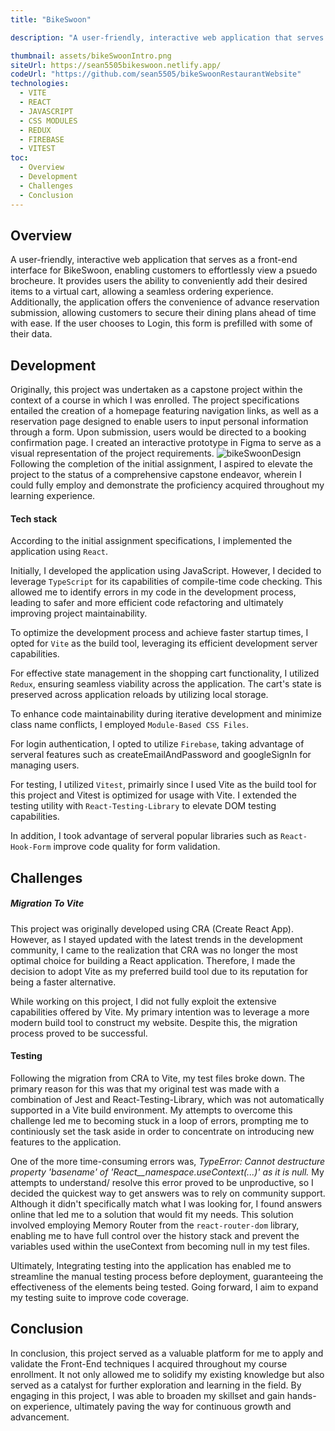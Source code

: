 ```yaml
---
title: "BikeSwoon"

description: "A user-friendly, interactive web application that serves as a front-end interface for BikeSwoon, enabling customers to effortlessly view a psuedo brocheure. It provides users the ability to conveniently add their desired items to a virtual cart, allowing a seamless ordering experience. Additionally, the application offers the convenience of advance reservation submission, allowing customers to secure their dining plans ahead of time with ease. If the user chooses to Login, this form is prefilled with some of their data. "

thumbnail: assets/bikeSwoonIntro.png
siteUrl: https://sean5505bikeswoon.netlify.app/
codeUrl: "https://github.com/sean5505/bikeSwoonRestaurantWebsite"
technologies:
  - VITE
  - REACT
  - JAVASCRIPT
  - CSS MODULES
  - REDUX
  - FIREBASE
  - VITEST
toc:
  - Overview
  - Development
  - Challenges
  - Conclusion
---
```


## Overview

A user-friendly, interactive web application that serves as a front-end interface for BikeSwoon, enabling customers to effortlessly view a psuedo brocheure. It provides users the ability to conveniently add their desired items to a virtual cart, allowing a seamless ordering experience. Additionally, the application offers the convenience of advance reservation submission, allowing customers to secure their dining plans ahead of time with ease. If the user chooses to Login, this form is prefilled with some of their data.

## Development

Originally, this project was undertaken as a capstone project within the context of a course in which I was enrolled. The project specifications entailed the creation of a homepage featuring navigation links, as well as a reservation page designed to enable users to input personal information through a form. Upon submission, users would be directed to a booking confirmation page. I created an interactive prototype in Figma to serve as a visual representation of the project requirements.
![bikeSwoonDesign](/assets/bikeSwoonDesign.png)
Following the completion of the initial assignment, I aspired to elevate the project to the status of a comprehensive capstone endeavor, wherein I could fully employ and demonstrate the proficiency acquired throughout my learning experience.

#### **Tech stack**

According to the initial assignment specifications, I implemented the application using `React`.

Initially, I developed the application using JavaScript. However, I decided to leverage `TypeScript` for its capabilities of compile-time code checking. This allowed me to identify errors in my code in the development process, leading to safer and more efficient code refactoring and ultimately improving project maintainability.

To optimize the development process and achieve faster startup times, I opted for `Vite` as the build tool, leveraging its efficient development server capabilities.

For effective state management in the shopping cart functionality, I utilized `Redux`, ensuring seamless viability across the application. The cart's state is preserved across application reloads by utilizing local storage.

To enhance code maintainability during iterative development and minimize class name conflicts, I employed `Module-Based CSS Files`.

For login authentication, I opted to utilize `Firebase`, taking advantage of serveral features such as createEmailAndPassword and googleSignIn for managing users.

For testing, I utilized `Vitest`, primairly since I used Vite as the build tool for this project and Vitest is optimized for usage with Vite. I extended the testing utility with `React-Testing-Library` to elevate DOM testing capabilities.

In addition, I took advantage of serveral popular libraries such as `React-Hook-Form` improve code quality for form validation.

## Challenges

##### **Migration To Vite**

This project was originally developed using CRA (Create React App). However, as I stayed updated with the latest trends in the development community, I came to the realization that CRA was no longer the most optimal choice for building a React application. Therefore, I made the decision to adopt Vite as my preferred build tool due to its reputation for being a faster alternative.

While working on this project, I did not fully exploit the extensive capabilities offered by Vite. My primary intention was to leverage a more modern build tool to construct my website. Despite this, the migration process proved to be successful.

#### **Testing**

Following the migration from CRA to Vite, my test files broke down. The primary reason for this was that my original test was made with a combination of Jest and React-Testing-Library, which was not automatically supported in a Vite build environment. My attempts to overcome this challenge led me to becoming stuck in a loop of errors, prompting me to continiously set the task aside in order to concentrate on introducing new features to the application.

One of the more time-consuming errors was, _TypeError: Cannot destructure property 'basename' of 'React\_\_namespace.useContext(...)' as it is null._ My attempts to understand/ resolve this error proved to be unproductive, so I decided the quickest way to get answers was to rely on community support. Although it didn't specifically match what I was looking for, I found answers online that led me to a solution that would fit my needs. This solution involved employing Memory Router from the `react-router-dom` library, enabling me to have full control over the history stack and prevent the variables used within the useContext from becoming null in my test files.

Ultimately, Integrating testing into the application has enabled me to streamline the manual testing process before deployment, guaranteeing the effectiveness of the elements being tested. Going forward, I aim to expand my testing suite to improve code coverage.

## Conclusion

In conclusion, this project served as a valuable platform for me to apply and validate the Front-End techniques I acquired throughout my course enrollment. It not only allowed me to solidify my existing knowledge but also served as a catalyst for further exploration and learning in the field. By engaging in this project, I was able to broaden my skillset and gain hands-on experience, ultimately paving the way for continuous growth and advancement.
